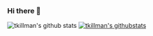 ### Hi there 👋

<!--
**tkillman/tkillman** is a ✨ _special_ ✨ repository because its `README.md` (this file) appears on your GitHub profile.

Here are some ideas to get you started:

- 🔭 I’m currently working on ...
- 🌱 I’m currently learning ...
- 👯 I’m looking to collaborate on ...
- 🤔 I’m looking for help with ...
- 💬 Ask me about ...
- 📫 How to reach me: ...
- 😄 Pronouns: ...
- ⚡ Fun fact: ...
-->
![tkillman's github stats](https://github-readme-stats.vercel.app/api?username=tkillman&show_icons=true&theme=merko)
[![tkillman's githubstats](https://github-readme-stats.vercel.app/api/top-langs/?username=tkillman&show_icons=true&hide_border=true&title_color=004386&icon_color=004386&layout=compact)](https://github.com/tkillman)
